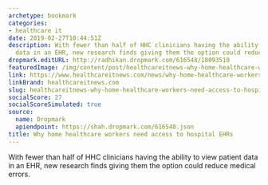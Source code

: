 ```yaml
---
archetype: bookmark
categories:
- healthcare it
date: 2019-02-27T10:44:51Z
description: With fewer than half of HHC clinicians having the ability to view patient
  data in an EHR, new research finds giving them the option could reduce medical errors.
dropmark.editURL: http://radhikan.dropmark.com/616548/18093510
featuredImage: /img/content/post/healthcareitnews-why-home-healthcare-workers-need-access-to-hospital-ehrs.png
link: https://www.healthcareitnews.com/news/why-home-healthcare-workers-need-access-hospital-ehrs
linkBrand: healthcareitnews.com
slug: healthcareitnews-why-home-healthcare-workers-need-access-to-hospital-ehrs
socialScore: 27
socialScoreSimulated: true
source:
  name: Dropmark
  apiendpoint: https://shah.dropmark.com/616548.json
title: Why home healthcare workers need access to hospital EHRs
---
```

With fewer than half of HHC clinicians having the ability to view patient data in an EHR, new research finds giving them the option could reduce medical errors.